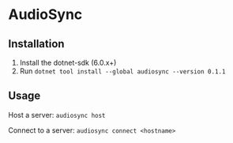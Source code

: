 # AudioSync

## Installation

1. Install the dotnet-sdk (6.0.x+)
2. Run `dotnet tool install --global audiosync --version 0.1.1`

## Usage

Host a server: `audiosync host`

Connect to a server: `audiosync connect <hostname>`
